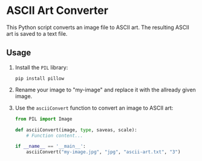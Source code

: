 # ASCII Art Converter

This Python script converts an image file to ASCII art. The resulting ASCII art is saved to a text file.

## Usage

1. Install the `PIL` library:

    ```
    pip install pillow
    ```

2. Rename your image to "my-image" and replace it with the allready given image.

3. Use the `asciiConvert` function to convert an image to ASCII art:

    ```python
    from PIL import Image

    def asciiConvert(image, type, saveas, scale):
        # Function content...

    if __name__ == '__main__':
        asciiConvert("my-image.jpg", "jpg", "ascii-art.txt", "3")
    ```

